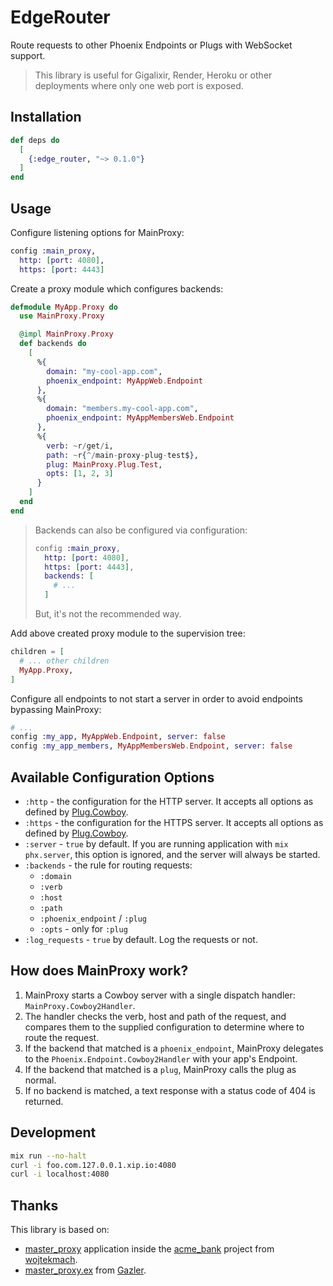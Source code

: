 # EdgeRouter

<!-- MDOC !-->

Route requests to other Phoenix Endpoints or Plugs with WebSocket support.

> This library is useful for Gigalixir, Render, Heroku or other deployments where only one web port is exposed.


## Installation

```elixir
def deps do
  [
    {:edge_router, "~> 0.1.0"}
  ]
end
```

## Usage

Configure listening options for MainProxy:

```elixir
config :main_proxy,
  http: [port: 4080],
  https: [port: 4443]
```

Create a proxy module which configures backends:

```elixir
defmodule MyApp.Proxy do
  use MainProxy.Proxy

  @impl MainProxy.Proxy
  def backends do
    [
      %{
        domain: "my-cool-app.com",
        phoenix_endpoint: MyAppWeb.Endpoint
      },
      %{
        domain: "members.my-cool-app.com",
        phoenix_endpoint: MyAppMembersWeb.Endpoint
      },
      %{
        verb: ~r/get/i,
        path: ~r{^/main-proxy-plug-test$},
        plug: MainProxy.Plug.Test,
        opts: [1, 2, 3]
      }
    ]
  end
end
```

> Backends can also be configured via configuration:
>
> ```elixir
> config :main_proxy,
>   http: [port: 4080],
>   https: [port: 4443],
>   backends: [
>     # ...
>   ]
> ```
>
> But, it's not the recommended way.

Add above created proxy module to the supervision tree:

```elixir
children = [
  # ... other children
  MyApp.Proxy,
]
```

Configure all endpoints to not start a server in order to avoid endpoints bypassing MainProxy:

```elixir
# ...
config :my_app, MyAppWeb.Endpoint, server: false
config :my_app_members, MyAppMembersWeb.Endpoint, server: false
```

## Available Configuration Options

- `:http` - the configuration for the HTTP server. It accepts all options as defined by [Plug.Cowboy](https://hexdocs.pm/plug_cowboy/).
- `:https` - the configuration for the HTTPS server. It accepts all options as defined by [Plug.Cowboy](https://hexdocs.pm/plug_cowboy/).
- `:server` - `true` by default. If you are running application with `mix phx.server`, this option is ignored, and the server will always be started.
- `:backends` - the rule for routing requests:
  - `:domain`
  - `:verb`
  - `:host`
  - `:path`
  - `:phoenix_endpoint` / `:plug`
  - `:opts` - only for `:plug`
- `:log_requests` - `true` by default. Log the requests or not.

<!-- MDOC !-->

## How does MainProxy work?

1. MainProxy starts a Cowboy server with a single dispatch handler: `MainProxy.Cowboy2Handler`.
2. The handler checks the verb, host and path of the request, and compares them to the supplied configuration to determine where to route the request.
3. If the backend that matched is a `phoenix_endpoint`, MainProxy delegates to the `Phoenix.Endpoint.Cowboy2Handler` with your app's Endpoint.
4. If the backend that matched is a `plug`, MainProxy calls the plug as normal.
5. If no backend is matched, a text response with a status code of 404 is returned.

## Development

```bash
mix run --no-halt
curl -i foo.com.127.0.0.1.xip.io:4080
curl -i localhost:4080
```

## Thanks

This library is based on:

- [master_proxy](https://github.com/wojtekmach/acme_bank/tree/master/apps/master_proxy) application inside the [acme_bank](https://github.com/wojtekmach/acme_bank) project from [wojtekmach](https://github.com/wojtekmach).
- [master_proxy.ex](https://gist.github.com/Gazler/fe7ed5dc598250002dfe) from [Gazler](https://github.com/Gazler).
